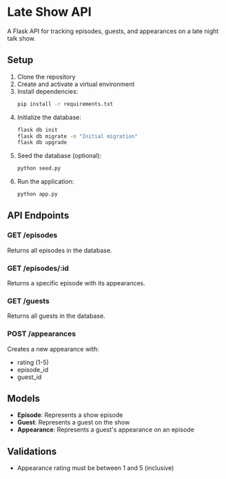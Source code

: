 # Late Show API

A Flask API for tracking episodes, guests, and appearances on a late night talk show.

## Setup

1. Clone the repository
2. Create and activate a virtual environment
3. Install dependencies:
   ```bash
   pip install -r requirements.txt
   ```
4. Initialize the database:
   ```bash
   flask db init
   flask db migrate -m "Initial migration"
   flask db upgrade
   ```
5. Seed the database (optional):
   ```bash
   python seed.py
   ```
6. Run the application:
   ```bash
   python app.py
   ```

## API Endpoints

### GET /episodes
Returns all episodes in the database.

### GET /episodes/:id
Returns a specific episode with its appearances.

### GET /guests
Returns all guests in the database.

### POST /appearances
Creates a new appearance with:
- rating (1-5)
- episode_id
- guest_id

## Models

- **Episode**: Represents a show episode
- **Guest**: Represents a guest on the show
- **Appearance**: Represents a guest's appearance on an episode

## Validations

- Appearance rating must be between 1 and 5 (inclusive)
